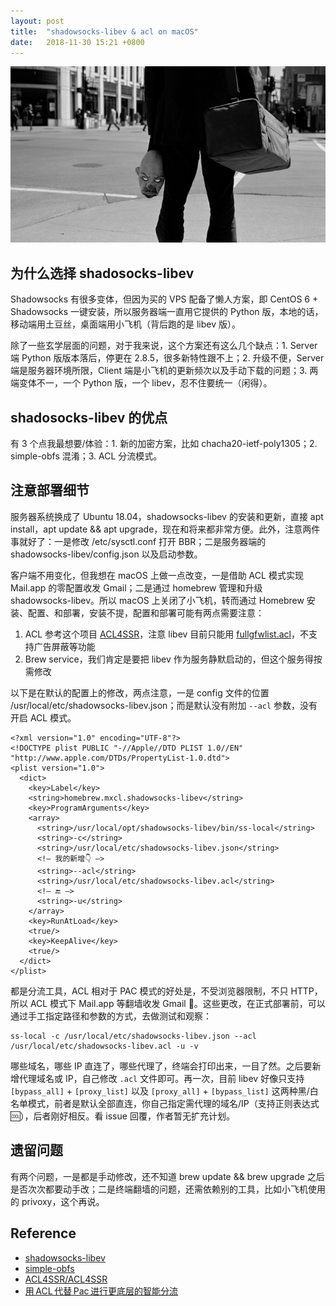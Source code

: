 ```yaml
---
layout: post
title:  "shadowsocks-libev & acl on macOS"
date:   2018-11-30 15:21 +0800
---
```


![Why So Serious](/files/2016/10/25/joker.png)

## 为什么选择 shadosocks-libev

Shadowsocks 有很多变体，但因为买的 VPS 配备了懒人方案，即 CentOS 6 + Shadowsocks 一键安装，所以服务器端一直用它提供的 Python 版，本地的话，移动端用土豆丝，桌面端用小飞机（背后跑的是 libev 版）。

除了一些玄学层面的问题，对于我来说，这个方案还有这么几个缺点：1. Server 端 Python 版版本落后，停更在 2.8.5，很多新特性跟不上；2. 升级不便，Server 端是服务器环境所限，Client 端是小飞机的更新频次以及手动下载的问题；3. 两端变体不一，一个 Python 版，一个 libev，忍不住要统一（闲得）。


## shadosocks-libev 的优点

有 3 个点我最想要/体验：1. 新的加密方案，比如 chacha20-ietf-poly1305；2. simple-obfs 混淆；3. ACL 分流模式。


## 注意部署细节

服务器系统换成了 Ubuntu 18.04，shadowsocks-libev 的安装和更新，直接 apt install，apt update && apt upgrade，现在和将来都非常方便。此外，注意两件事就好了：一是修改 /etc/sysctl.conf 打开 BBR；二是服务器端的 shadowsocks-libev/config.json 以及启动参数。

客户端不用变化，但我想在 macOS 上做一点改变，一是借助 ACL 模式实现 Mail.app 的零配置收发 Gmail；二是通过 homebrew 管理和升级 shadowsocks-libev。所以 macOS 上关闭了小飞机，转而通过 Homebrew 安装、配置、和部署，安装不提，配置和部署可能有两点需要注意：

1. ACL 参考这个项目 [ACL4SSR][ACL4SSR]，注意 libev 目前只能用 [fullgfwlist.acl][fullgfwlist.acl]，不支持广告屏蔽等功能
2. Brew service，我们肯定是要把 libev 作为服务静默启动的，但这个服务得按需修改

以下是在默认的配置上的修改，两点注意，一是 config 文件的位置 /usr/local/etc/shadowsocks-libev.json；而是默认没有附加 `--acl` 参数，没有开启 ACL 模式。

```
<?xml version="1.0" encoding="UTF-8"?>
<!DOCTYPE plist PUBLIC "-//Apple//DTD PLIST 1.0//EN" "http://www.apple.com/DTDs/PropertyList-1.0.dtd">
<plist version="1.0">
  <dict>
    <key>Label</key>
    <string>homebrew.mxcl.shadowsocks-libev</string>
    <key>ProgramArguments</key>
    <array>
      <string>/usr/local/opt/shadowsocks-libev/bin/ss-local</string>
      <string>-c</string>
      <string>/usr/local/etc/shadowsocks-libev.json</string>
      <!— 我的新增👇 —>
      <string>--acl</string>
      <string>/usr/local/etc/shadowsocks-libev.acl</string>
      <!— 🔚 —>
      <string>-u</string>
    </array>
    <key>RunAtLoad</key>
    <true/>
    <key>KeepAlive</key>
    <true/>
  </dict>
</plist>
```

都是分流工具，ACL 相对于 PAC 模式的好处是，不受浏览器限制，不只 HTTP，所以 ACL 模式下 Mail.app 等翻墙收发 Gmail 🤤。这些更改，在正式部署前，可以通过手工指定路径和参数的方式，去做测试和观察：

```
ss-local -c /usr/local/etc/shadowsocks-libev.json --acl /usr/local/etc/shadowsocks-libev.acl -u -v
```

哪些域名，哪些 IP 直连了，哪些代理了，终端会打印出来，一目了然。之后要新增代理域名或 IP，自己修改 `.acl` 文件即可。再一次，目前 libev 好像只支持 `[bypass_all]` + `[proxy_list]` 以及 `[proxy_all]` + `[bypass_list]` 这两种黑/白名单模式，前者是默认全部直连，你自己指定需代理的域名/IP（支持正则表达式🆒），后者刚好相反。看 issue 回覆，作者暂无扩充计划。


## 遗留问题

有两个问题，一是都是手动修改，还不知道 brew update && brew upgrade 之后是否次次都要动手改；二是终端翻墙的问题，还需依赖别的工具，比如小飞机使用的 privoxy，这个再说。


## Reference

- [shadowsocks-libev](https://github.com/shadowsocks/shadowsocks-libev "shadowsocks-libev 项目 GitHub 仓库地址")
- [simple-obfs](https://github.com/shadowsocks/simple-obfs "simple-bfs 项目 GitHub 仓库地址")
- [ACL4SSR/ACL4SSR][ACL4SSR]
- [用 ACL 代替 Pac 进行更底层的智能分流](https://darknode.in/network/acl-geoip-proxy/ "DarkNode 博客的实践经验")

[ACL4SSR]: https://github.com/ACL4SSR/ACL4SSR "ACL 规则 GitHub 仓库地址"
[fullgfwlist.acl]: https://raw.githubusercontent.com/ACL4SSR/ACL4SSR/master/fullgfwlist.acl "原版 SS 能且仅能使用此规则"